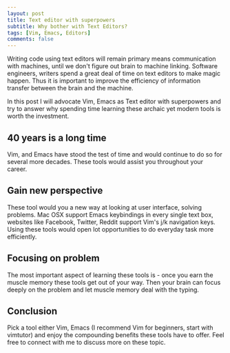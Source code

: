 ```yaml
---
layout: post
title: Text editor with superpowers
subtitle: Why bother with Text Editors?
tags: [Vim, Emacs, Editors]
comments: false
---
```


Writing code using text editors will remain primary means communication with machines, until we don't figure out brain to machine linking.
Software engineers, writers spend a great deal of time on text editors to make magic happen. Thus it is important to improve the efficiency of information transfer between the brain and the machine.

In this post I will advocate Vim, Emacs as Text editor with superpowers and try to answer why spending time learning these archaic yet modern tools is worth the investment.

## 40 years is a long time
Vim, and Emacs have stood the test of time and would continue to do so for several more decades. These tools would assist you throughout your career.

## Gain new perspective
These tool would you a new way at looking at user interface, solving problems. Mac OSX support Emacs keybindings in every single text box, websites like Facebook, Twitter, Reddit support Vim's j/k navigation keys. Using these tools would open lot opportunities to do everyday task more efficiently.

## Focusing on problem
The most important aspect of learning these tools is - once you earn the muscle memory these tools get out of your way. Then your brain can focus deeply on the problem and let muscle memory deal with the typing.

## Conclusion
Pick a tool either Vim, Emacs (I recommend Vim for beginners, start with vimtutor) and enjoy the compounding benefits these tools have to offer. Feel free to connect with me to discuss more on these topic.
